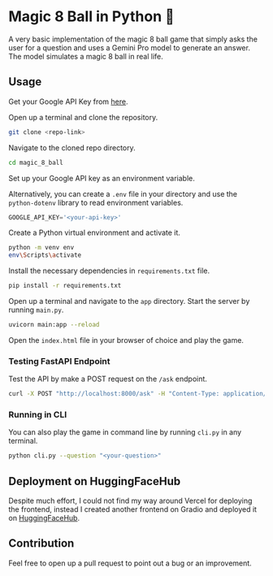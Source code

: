 # Magic 8 Ball in Python 🎱

A very basic implementation of the magic 8 ball game that simply asks the user for a question and uses a Gemini Pro model to generate an answer. The model simulates a magic 8 ball in real life.

## Usage

Get your Google API Key from [here](https://ai.google.dev/gemini-api/docs/api-key).

Open up  a terminal and clone the repository.

```bash
git clone <repo-link>
```

Navigate to the cloned repo directory.

```bash
cd magic_8_ball
```

Set up your Google API key as an environment variable.

Alternatively, you can create a `.env` file in your directory and use the `python-dotenv` library to read environment variables.

```python
GOOGLE_API_KEY='<your-api-key>'
```

Create a Python virtual environment and activate it.

```bash
python -m venv env
env\Scripts\activate
```

Install the necessary dependencies in `requirements.txt` file.

```bash
pip install -r requirements.txt
```

Open up a terminal and navigate to the `app` directory. Start the server by running `main.py`.

```bash
uvicorn main:app --reload
```

Open the `index.html` file in your browser of choice and play the game.

### Testing FastAPI Endpoint

Test the API by make a POST request on the `/ask` endpoint.

```bash
curl -X POST "http://localhost:8000/ask" -H "Content-Type: application/json" -d "{\"question\":\"Will I succeed?\"}"
```

### Running in CLI

You can also play the game in command line by running `cli.py` in any terminal.

```bash
python cli.py --question "<your-question>"
```

## Deployment on HuggingFaceHub

Despite much effort, I could not find my way around Vercel for deploying the frontend, instead I created another frontend on Gradio and deployed it on [HuggingFaceHub](!https://sample-link).

## Contribution

Feel free to open up a pull request to point out a bug or an improvement.

